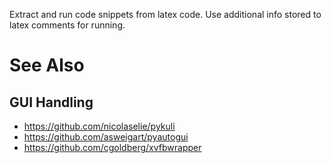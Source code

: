 Extract and run code snippets from latex code.
Use additional info stored to latex comments for running.

# See Also

## GUI Handling

* https://github.com/nicolaselie/pykuli
* https://github.com/asweigart/pyautogui
* https://github.com/cgoldberg/xvfbwrapper
